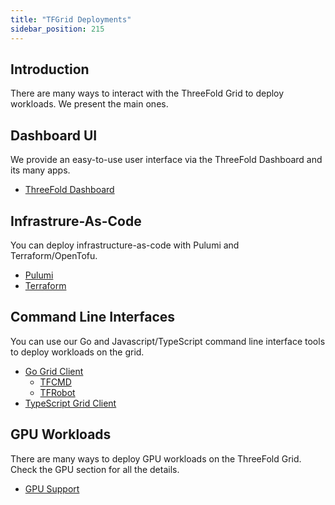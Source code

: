 ```yaml
---
title: "TFGrid Deployments"
sidebar_position: 215
---
```






## Introduction

There are many ways to interact with the ThreeFold Grid to deploy workloads. We present the main ones.

## Dashboard UI

We provide an easy-to-use user interface via the ThreeFold Dashboard and its many apps.

- [ThreeFold Dashboard](../../dashboard/dashboard.md)

## Infrastrure-As-Code

You can deploy infrastructure-as-code with Pulumi and Terraform/OpenTofu.

- [Pulumi](../pulumi_readme/pulumi_readme.md)
- [Terraform](../terraform_toc/terraform_toc.md)

## Command Line Interfaces

You can use our Go and Javascript/TypeScript command line interface tools to deploy workloads on the grid.

- [Go Grid Client](../../developers/grid3_go/grid3_go.md)
  - [TFCMD](../../developers/tfcmd/tfcmd.md)
  - [TFRobot](../../developers/tfrobot/tfrobot.md)
- [TypeScript Grid Client](../../developers/grid3_javascript/grid3_javascript.md)

## GPU Workloads

There are many ways to deploy GPU workloads on the ThreeFold Grid. Check the GPU section for all the details.

- [GPU Support](../gpu_toc/gpu_toc.md)
